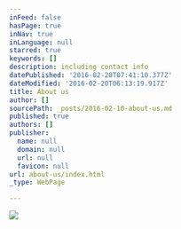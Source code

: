 ```yaml
---
inFeed: false
hasPage: true
inNav: true
inLanguage: null
starred: true
keywords: []
description: including contact info
datePublished: '2016-02-20T07:41:10.377Z'
dateModified: '2016-02-20T06:13:19.917Z'
title: About us
author: []
sourcePath: _posts/2016-02-10-about-us.md
published: true
authors: []
publisher:
  name: null
  domain: null
  url: null
  favicon: null
url: about-us/index.html
_type: WebPage

---
```

![](https://the-grid-user-content.s3-us-west-2.amazonaws.com/0216ab4c-d166-4e09-9036-bedaaa572676.JPG)